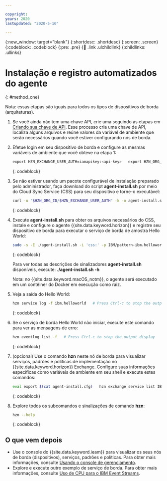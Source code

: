 ```yaml
---

copyright:
years: 2020
lastupdated: "2020-5-10"

---
```


{:new_window: target="blank"}
{:shortdesc: .shortdesc}
{:screen: .screen}
{:codeblock: .codeblock}
{:pre: .pre}
{:child: .link .ulchildlink}
{:childlinks: .ullinks}

# Instalação e registro automatizados do agente
{: #method_one}

Nota: essas etapas são iguais para todos os tipos de dispositivos de borda (arquiteturas).

1. Se você ainda não tem uma chave API, crie uma seguindo as etapas em [Criando sua chave de API](../hub/prepare_for_edge_nodes.md). Esse processo cria uma chave de API, localiza alguns arquivos e reúne valores da variável de ambiente que serão necessários quando você estiver configurando nós de borda.

2. Efetue login em seu dispositivo de borda e configure as mesmas variáveis de ambiente que você obteve na etapa 1:

   ```bash
   export HZN_EXCHANGE_USER_AUTH=iamapikey:<api-key>   export HZN_ORG_ID=<your-exchange-organization>   export HZN_FSS_CSSURL=https://<ieam-management-hub-ingress>/edge-css/
   ```
   {: codeblock}

3. Se não estiver usando um pacote configurável de instalação preparado pelo administrador, faça download do script **agent-install.sh** por meio do Cloud Sync Service (CSS) para seu dispositivo e torne-o executável:

   ```bash
   curl -u "$HZN_ORG_ID/$HZN_EXCHANGE_USER_AUTH" -k -o agent-install.sh $HZN_FSS_CSSURL/api/v1/objects/IBM/agent_files/agent-install.sh/data    chmod +x agent-install.sh
   ```
   {: codeblock}

4. Execute **agent-install.sh** para obter os arquivos necessários do CSS, instale e configure o agente {{site.data.keyword.horizon}} e registre seu dispositivo de borda para executar o serviço de borda de amostra Hello World:

   ```bash
   sudo -s -E ./agent-install.sh -i 'css:' -p IBM/pattern-ibm.helloworld -w '*' -T 120
   ```
   {: codeblock}

   Para ver todas as descrições de sinalizadores **agent-install.sh** disponíveis, execute: **./agent-install.sh -h**

   Nota: no {{site.data.keyword.macOS_notm}}, o agente será executado em um contêiner do Docker em execução como raiz.

5. Veja a saída do Hello World:

   ```bash
   hzn service log -f ibm.helloworld   # Press Ctrl-c to stop the output display
   ```
   {: codeblock}

6. Se o serviço de borda Hello World não iniciar, execute este comando para ver as mensagens de erro:

   ```bash
   hzn eventlog list -f   # Press Ctrl-c to stop the output display
   ```
   {: codeblock}

7. (opcional) Use o comando **hzn**  neste nó de borda para visualizar serviços, padrões e políticas de implementação no {{site.data.keyword.horizon}} Exchange. Configure suas informações específicas como variáveis de ambiente em seu shell e execute estes comandos:

   ```bash
   eval export $(cat agent-install.cfg)   hzn exchange service list IBM/   hzn exchange pattern list IBM/   hzn exchange deployment listpolicy
   ```
   {: codeblock}

8. Explore todos os subcomandos e sinalizações de comando **hzn**:

   ```bash
   hzn --help
   ```
   {: codeblock}

## O que vem depois

* Use o console do {{site.data.keyword.ieam}} para visualizar os seus nós de borda (dispositivos), serviços, padrões e políticas. Para obter mais informações, consulte [Usando o console de gerenciamento](../console/accessing_ui.md).
* Explore e execute outro exemplo de serviço de borda. Para obter mais informações, consulte [Uso de CPU para o IBM Event Streams](../using_edge_services/cpu_load_example.md).
